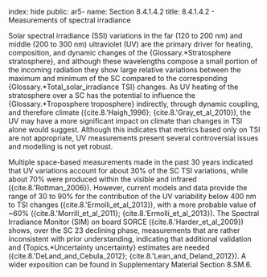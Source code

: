 index: hide
public: ar5-
name: Section 8.4.1.4.2
title: 8.4.1.4.2 - Measurements of spectral irradiance

Solar spectral irradiance (SSI) variations in the far (120 to 200 nm) and middle (200 to 300 nm) ultraviolet (UV) are the primary driver for heating, composition, and dynamic changes of the {Glossary.*Stratosphere stratosphere}, and although these wavelengths compose a small portion of the incoming radiation they show large relative variations between the maximum and minimum of the SC compared to the corresponding {Glossary.*Total_solar_irradiance TSI} changes. As UV heating of the stratosphere over a SC has the potential to influence the {Glossary.*Troposphere troposphere} indirectly, through dynamic coupling, and therefore climate ({cite.8.'Haigh_1996}; {cite.8.'Gray_et_al_2010}), the UV may have a more significant impact on climate than changes in TSI alone would suggest. Although this indicates that metrics based only on TSI are not appropriate, UV measurements present several controversial issues and modelling is not yet robust.

Multiple space-based measurements made in the past 30 years indicated that UV variations account for about 30% of the SC TSI variations, while about 70% were produced within the visible and infrared ({cite.8.'Rottman_2006}). However, current models and data provide the range of 30 to 90% for the contribution of the UV variability below 400 nm to TSI changes ({cite.8.'Ermolli_et_al_2013}), with a more probable value of ~60% ({cite.8.'Morrill_et_al_2011}; {cite.8.'Ermolli_et_al_2013}). The Spectral Irradiance Monitor (SIM) on board SORCE ({cite.8.'Harder_et_al_2009}) shows, over the SC 23 declining phase, measurements that are rather inconsistent with prior understanding, indicating that additional validation and {Topics.*Uncertainty uncertainty} estimates are needed ({cite.8.'DeLand_and_Cebula_2012}; {cite.8.'Lean_and_Deland_2012}). A wider exposition can be found in Supplementary Material Section 8.SM.6.
